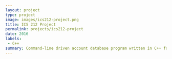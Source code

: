 ```yaml
---
layout: project
type: project
image: images/ics212-project.png
title: ICS 212 Project
permalink: projects/ics212-project
date: 2016
labels:
 - C++
summary: Command-line driven account database program written in C++ for ICS 212.
---
```

